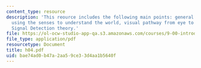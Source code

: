 ```yaml
---
content_type: resource
description: 'This reource includes the following main points: general problem of
  using the senses to understand the world, visual pathway from eye to brain, and
  Signal Detection theory.'
file: https://ol-ocw-studio-app-qa.s3.amazonaws.com/courses/9-00-introduction-to-psychology-fall-2004/bae74ad0b47a2aa59ce33d4aa1b5640f_h04.pdf
file_type: application/pdf
resourcetype: Document
title: h04.pdf
uid: bae74ad0-b47a-2aa5-9ce3-3d4aa1b5640f
---
```

